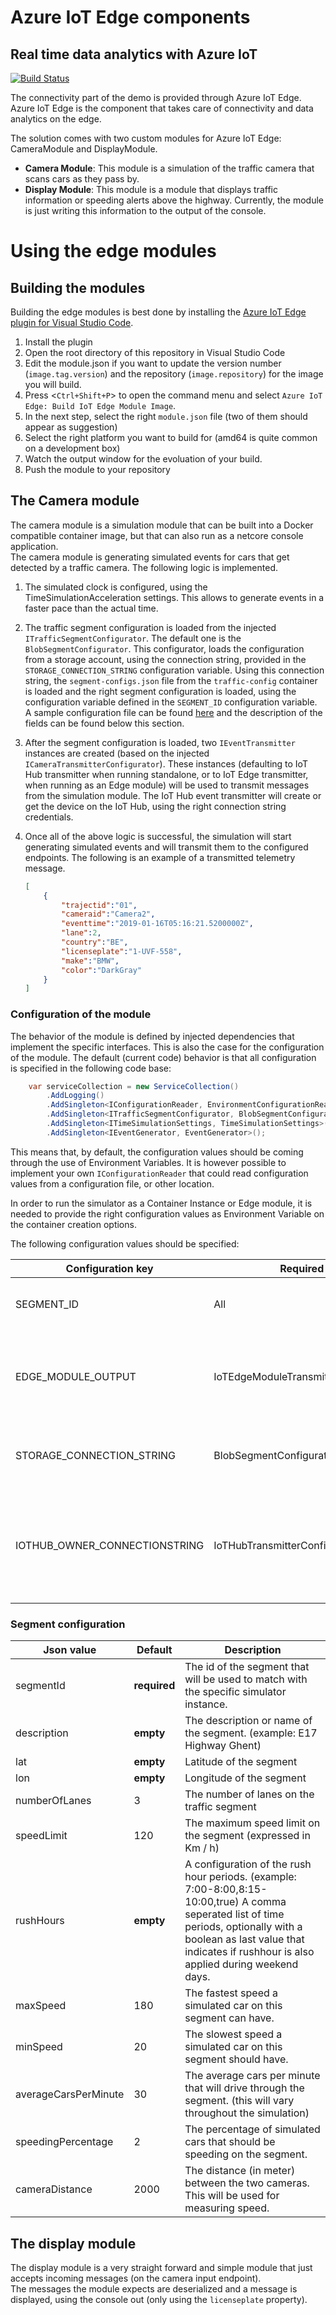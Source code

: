 # Azure IoT Edge components
## Real time data analytics with Azure IoT
[![Build Status](https://dev.azure.com/SamVanhoutte/real-time-traffic-iot/_apis/build/status/SamVanhoutte.real-time-traffic-iot?branchName=master)](https://dev.azure.com/SamVanhoutte/real-time-traffic-iot/_build/latest?definitionId=1&branchName=master)

The connectivity part of the demo is provided through Azure IoT Edge.  Azure IoT Edge is the component that takes care of connectivity and data analytics on the edge.  

The solution comes with two custom modules for Azure IoT Edge: CameraModule and DisplayModule.
- __Camera Module__: This module is a simulation of the traffic camera that scans cars as they pass by. 
- __Display Module__: This module is a module that displays traffic information or speeding alerts above the highway.  Currently, the module is just writing this information to the output of the console.

# Using the edge modules
## Building the modules
Building the edge modules is best done by installing the [Azure IoT Edge plugin for Visual Studio Code](https://marketplace.visualstudio.com/items?itemName=vsciot-vscode.azure-iot-edge).  
1. Install the plugin
1. Open the root directory of this repository in Visual Studio Code
1. Edit the module.json if you want to update the version number (`image.tag.version`) and the repository (`image.repository`) for the image you will build.
1. Press <`Ctrl+Shift+P`> to open the command menu and select `Azure IoT Edge: Build IoT Edge Module Image`.
1. In the next step, select the right `module.json` file (two of them should appear as suggestion)
1. Select the right platform you want to build for (amd64 is quite common on a development box)
1. Watch the output window for the evoluation of your build.
1. Push the module to your repository

## The Camera module
The camera module is a simulation module that can be built into a Docker compatible container image, but that can also run as a netcore console application.  
The camera module is generating simulated events for cars that get detected by a traffic camera.  The following logic is implemented.
1. The simulated clock is configured, using the TimeSimulationAcceleration settings.  This allows to generate events in a faster pace than the actual time.  
1. The traffic segment configuration is loaded from the injected ```ITrafficSegmentConfigurator```.  The default one is the ```BlobSegmentConfigurator```.  This configurator, loads the configuration from a storage account, using the connection string, provided in the `STORAGE_CONNECTION_STRING` configuration variable.  Using this connection string, the `segment-configs.json` file from the `traffic-config` container is loaded and the right segment configuration is loaded, using the configuration variable defined in the `SEGMENT_ID` configuration variable.  A sample configuration file can be found [here](segment-configs.json) and the description of the fields can be found below this section.
1. After the segment configuration is loaded, two ```IEventTransmitter``` instances are created (based on the injected ```ICameraTransmitterConfigurator```).  These instances (defaulting to IoT Hub transmitter when running standalone, or to IoT Edge transmitter, when running as an Edge module) will be used to transmit messages from the simulation module.  The IoT Hub event transmitter will create or get the device on the IoT Hub, using the right connection string credentials.
1.  Once all of the above logic is successful, the simulation will start generating simulated events and will transmit them to the configured endpoints.  The following is an example of a transmitted telemetry message.

    ```json
    [
        {
            "trajectid":"01",
            "cameraid":"Camera2",
            "eventtime":"2019-01-16T05:16:21.5200000Z",
            "lane":2,
            "country":"BE",
            "licenseplate":"1-UVF-558",
            "make":"BMW",
            "color":"DarkGray"
        }
    ]
    ```
### Configuration of the module
The behavior of the module is defined by injected dependencies that implement the specific interfaces.  This is also the case for the configuration of the module.  The default (current code) behavior is that all configuration is specified in the following code base:
```csharp
    var serviceCollection = new ServiceCollection()
        .AddLogging()
        .AddSingleton<IConfigurationReader, EnvironmentConfigurationReader>()
        .AddSingleton<ITrafficSegmentConfigurator, BlobSegmentConfigurator>()
        .AddSingleton<ITimeSimulationSettings, TimeSimulationSettings>()
        .AddSingleton<IEventGenerator, EventGenerator>();
```

This means that, by default, the configuration values should be coming through the use of Environment Variables.  It is however possible to implement your own ```IConfigurationReader``` that could read configuration values from a configuration file, or other location.

In order to run the simulator as a Container Instance or Edge module, it is needed to provide the right configuration values as Environment Variable on the container creation options.

The following configuration values should be specified:

| Configuration key             	| Required by                   	| Description                                                                                                                                                                                                                                	|
|-------------------------------	|-------------------------------	|--------------------------------------------------------------------------------------------------------------------------------------------------------------------------------------------------------------------------------------------	|
| SEGMENT_ID                    	| All                           	| Required to indicate the ID of the traffic segment.  This will be used to load the right settings from the ```ISegmentConfigurator```.                                                                                                            	|
| EDGE_MODULE_OUTPUT                   	| IoTEdgeModuleTransmitterConfiguration	| Used to set the output name of the IoT Edge module transmitter.  This value is only used, when running as an IoT Edge module.  When not provided, this defaults to camera.                                                                            |
| STORAGE_CONNECTION_STRING     	| BlobSegmentConfigurator       	| Required by the ```BlobSegmentConfigurator``` to load the `segment-configs.json` file from the `traffic-config` container.                                                                                                                           	|
| IOTHUB_OWNER_CONNECTIONSTRING 	| IoTHubTransmitterConfigurator 	| Required by the ```IoTHubTransmitterConfigurator``` to create the simulation device or connect to the existing simulation device on the IoT Hub.  Only used when not running in IoT Edge, but as a standalone console app or Container Instance. 	|


### Segment configuration

| Json value           	| Default                	| Description                                                                                                                                                                                                                     	|
|----------------------	|---------------------------	|---------------------------------------------------------------------------------------------------------------------------------------------------------------------------------------------------------------------------------	|
| segmentId            	| __required__                	| The id of the segment that will be used to match with the specific simulator instance.                                                                                                                                          	|
| description          	| __empty__                   	| The description or name of the segment. (example: E17 Highway Ghent)                                                                                                                                                            	|
| lat                  	| __empty__                   	| Latitude of the segment                                                                                                                                                                                                         	|
| lon                  	| __empty__                   	| Longitude of the segment                                                                                                                                                                                                        	|
| numberOfLanes        	| 3                         	| The number of lanes on the traffic segment                                                                                                                                                                                      	|
| speedLimit           	| 120                       	| The maximum speed limit on the segment (expressed in Km / h)                                                                                                                                                                    	|
| rushHours            	| __empty__                   	| A configuration of the rush hour periods.  (example: 7:00-8:00,8:15-10:00,true) A comma seperated list of time periods, optionally with a boolean as last value that indicates if rushhour is also applied during weekend days. 	|
| maxSpeed             	| 180                       	| The fastest speed a simulated car on this segment can have.                                                                                                                                                                     	|
| minSpeed             	| 20                        	| The slowest speed a simulated car on this segment should have.                                                                                                                                                                  	|
| averageCarsPerMinute 	| 30                        	| The average cars per minute that will drive through the segment.  (this will vary throughout the simulation)                                                                                                                    	|
| speedingPercentage   	| 2                         	| The percentage of simulated cars that should be speeding on the segment.                                                                                                                                                        	|
| cameraDistance       	| 2000                      	| The distance (in meter) between the two cameras.  This will be used for measuring speed.                                                                                                                                        	|


## The display module
The display module is a very straight forward and simple module that just accepts incoming messages (on the camera input endpoint).  
The messages the module expects are deserialized and a message is displayed, using the console out (only using the `licenseplate` property).